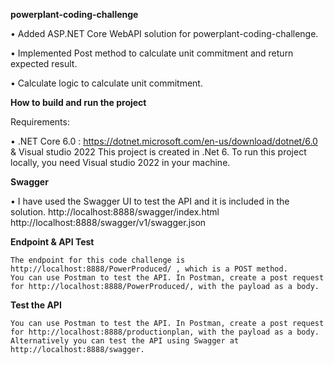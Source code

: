 ﻿**powerplant-coding-challenge**

•	Added ASP.NET Core WebAPI solution for powerplant-coding-challenge.

•	Implemented Post method to calculate unit commitment and return expected result. 

•	Calculate logic to calculate unit commitment.



 **How to build and run the project**

Requirements:

•	.NET Core 6.0 : https://dotnet.microsoft.com/en-us/download/dotnet/6.0 & Visual studio 2022
	This project is created in .Net 6. To run this project locally, you need Visual studio 2022 in your machine.



**Swagger**

•	I have used the Swagger UI to test the API and it is included in the solution.
	http://localhost:8888/swagger/index.html
	http://localhost:8888/swagger/v1/swagger.json



**Endpoint & API Test**

	The endpoint for this code challenge is http://localhost:8888/PowerProduced/ , which is a POST method.
	You can use Postman to test the API. In Postman, create a post request for http://localhost:8888/PowerProduced/, with the payload as a body.



**Test the API**

	You can use Postman to test the API. In Postman, create a post request for http://localhost:8888/productionplan, with the payload as a body.
	Alternatively you can test the API using Swagger at http://localhost:8888/swagger.
